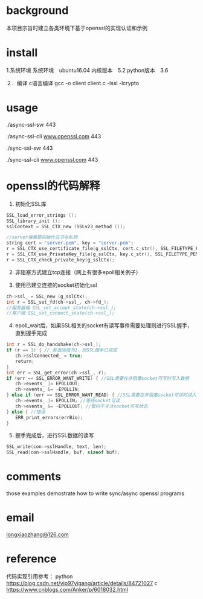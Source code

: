 background
====
本项目宗旨时建立各类环境下基于openssl的实现认证和示例

install
====
1.系统环境
系统环境　ubuntu16.04
内核版本　5.2
python版本　3.6

２．编译
c语言编译
gcc -o client client.c -lssl -lcrypto


usage
====

./async-ssl-svr 443

./async-ssl-cli www.openssl.com 443

./sync-ssl-svr 443

./sync-ssl-cli www.openssl.com 443

openssl的代码解释
====
1. 初始化SSL库
```c
SSL_load_error_strings ();
SSL_library_init ();
sslContext = SSL_CTX_new (SSLv23_method ());

//server端需要初始化证书与私钥
string cert = "server.pem", key = "server.pem";
r = SSL_CTX_use_certificate_file(g_sslCtx, cert.c_str(), SSL_FILETYPE_PEM);
r = SSL_CTX_use_PrivateKey_file(g_sslCtx, key.c_str(), SSL_FILETYPE_PEM);
r = SSL_CTX_check_private_key(g_sslCtx);
```

2. 非阻塞方式建立tcp连接（网上有很多epoll相关例子）

3. 使用已建立连接的socket初始化ssl
```c
ch->ssl_ = SSL_new (g_sslCtx);
int r = SSL_set_fd(ch->ssl_, ch->fd_);
//服务器端 SSL_set_accept_state(ch->ssl_);
//客户端 SSL_set_connect_state(ch->ssl_);
```
4. epoll_wait后，如果SSL相关的socket有读写事件需要处理则进行SSL握手，直到握手完成
```c
int r = SSL_do_handshake(ch->ssl_);
if (r == 1) { // 若返回值为1，则SSL握手已完成
　　ch->sslConnected_ = true;
　　return;
}
int err = SSL_get_error(ch->ssl_, r);
if (err == SSL_ERROR_WANT_WRITE) { //SSL需要在非阻塞socket可写时写入数据
　　ch->events_ |= EPOLLOUT; 
　　ch->events_ &= ~EPOLLIN;
} else if (err == SSL_ERROR_WANT_READ) { //SSL需要在非阻塞socket可读时读入数据
　　ch->events_ |= EPOLLIN; //等待socket可读
　　ch->events_ &= ~EPOLLOUT; //暂时不关注socket可写状态
} else { //错误
　　ERR_print_errors(errBio);
}
```

5. 握手完成后，进行SSL数据的读写
```c
SSL_write(con->sslHandle, text, len);
SSL_read(con->sslHandle, buf, sizeof buf);
```
comments
====
those examples demostrate how to write sync/async openssl programs

email
====
longxiaozhang@126.com

reference
====
代码实现引用参考：
python	https://blog.csdn.net/vip97yigang/article/details/84721027
c	https://www.cnblogs.com/Anker/p/6018032.html

